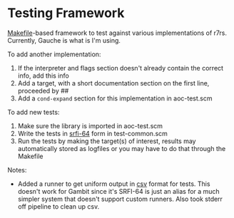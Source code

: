 # Testing Framework
[Makefile](https://www.gnu.org/software/make/manual/html_node/index.html)-based framework to test against various implementations of r7rs. Currently, Gauche is what is I'm using.


To add another implementation:
1. If the interpreter and flags section doesn't already contain the correct info, add this info
2. Add a target, with a short documentation section on the first line, proceeded by ##
3. Add a `cond-expand` section for this implementation in aoc-test.scm


To add new tests:
1. Make sure the library is imported in aoc-test.scm
2. Write the tests in [srfi-64](https://srfi.schemers.org/srfi-64/srfi-64.html) form in test-common.scm
3. Run the tests by making the target(s) of interest, results may automatically stored as logfiles or you may have to do that through the Makefile


Notes: 
- Added a runner to get uniform output in [csv](https://en.wikipedia.org/wiki/Comma-separated_values) format for tests. This doesn't work for Gambit since it's SRFI-64 is just an alias for a much simpler system that doesn't support custom runners. Also took stderr off pipeline to clean up csv.
